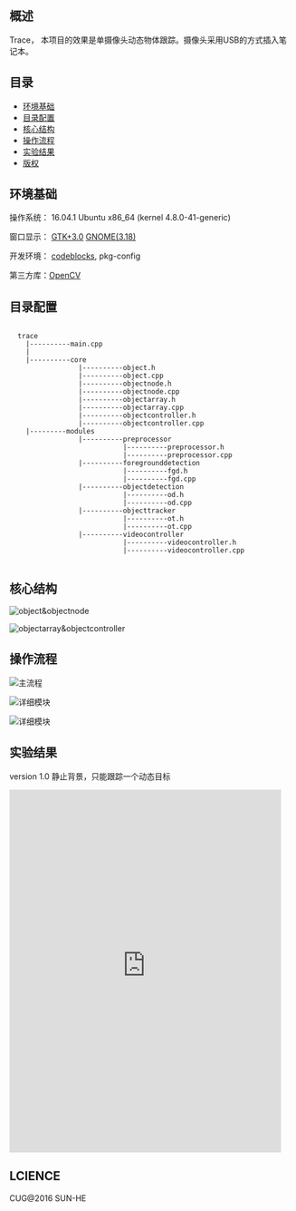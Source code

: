 <h2>概述</h2>
Trace， 本项目的效果是单摄像头动态物体跟踪。摄像头采用USB的方式插入笔记本。

<h2>目录</h2>

* [环境基础](#1)
* [目录配置](#2)
* [核心结构](#3)
* [操作流程](#4)
* [实验结果](#5)
* [版权](#6)

<h2 id="1">环境基础</h2>
操作系统： 16.04.1 Ubuntu x86_64 (kernel 4.8.0-41-generic)

窗口显示： [GTK+3.0](https://www.gtk.org/)  [GNOME(3.18)](https://www.gnome.org/)

开发环境： [codeblocks](https://launchpad.net/~damien-moore/+archive/ubuntu/codeblocks-stable), pkg-config

第三方库：[OpenCV](http://opencv.org/)

<h2 id="2">目录配置</h2>

```

  trace
    |----------main.cpp
    |
    |----------core
                 |----------object.h
                 |----------object.cpp
                 |----------objectnode.h
                 |----------objectnode.cpp
                 |----------objectarray.h
                 |----------objectarray.cpp
                 |----------objectcontroller.h
                 |----------objectcontroller.cpp
    |---------modules
                 |----------preprocessor
                            |----------preprocessor.h
                            |----------preprocessor.cpp
                 |----------foregrounddetection
                            |----------fgd.h
                            |----------fgd.cpp
                 |----------objectdetection
                            |----------od.h
                            |----------od.cpp
                 |----------objecttracker
                            |----------ot.h
                            |----------ot.cpp
                 |----------videocontroller
                            |----------videocontroller.h
                            |----------videocontroller.cpp
                            
```

<h2 id="3">核心结构</h2>

![object&objectnode](http://obp7hxe1q.bkt.clouddn.com/trace/core/core01.png)

![objectarray&objectcontroller](http://obp7hxe1q.bkt.clouddn.com/trace/core/core02.png)

<h2 id="4">操作流程</h2>

![主流程](http://obp7hxe1q.bkt.clouddn.com/trace/modules/modules01.png)

![详细模块](http://obp7hxe1q.bkt.clouddn.com/trace/modules/modules04.png)

![详细模块](http://obp7hxe1q.bkt.clouddn.com/trace/modules/modules03.png)

<h2 id="5">实验结果</h2>

version 1.0 静止背景，只能跟踪一个动态目标

<iframe height=640  width=480  src="http://ocnjj80rb.bkt.clouddn.com/trace/bandicam.3gp" frameborder=0 allowfullscreen></iframe>

<h2  id="6">LCIENCE</h2>
CUG@2016 SUN-HE